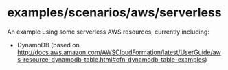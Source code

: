 # examples/scenarios/aws/serverless

An example using some serverless AWS resources, currently including:

* DynamoDB (based on http://docs.aws.amazon.com/AWSCloudFormation/latest/UserGuide/aws-resource-dynamodb-table.html#cfn-dynamodb-table-examples)

